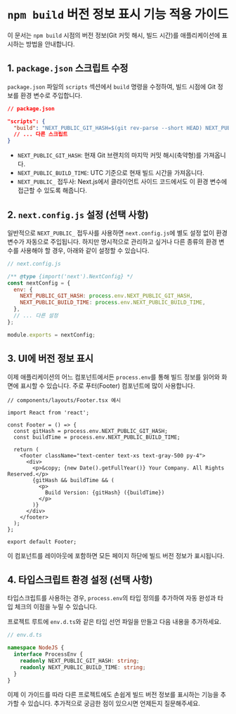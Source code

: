 # `npm build` 버전 정보 표시 기능 적용 가이드

이 문서는 `npm build` 시점의 버전 정보(Git 커밋 해시, 빌드 시간)를 애플리케이션에 표시하는 방법을 안내합니다.

## 1. `package.json` 스크립트 수정

`package.json` 파일의 `scripts` 섹션에서 `build` 명령을 수정하여, 빌드 시점에 Git 정보를 환경 변수로 주입합니다.

```json
// package.json

"scripts": {
  "build": "NEXT_PUBLIC_GIT_HASH=$(git rev-parse --short HEAD) NEXT_PUBLIC_BUILD_TIME=$(date -u +'%Y-%m-%dT%H:%M:%SZ') next build",
  // ... 다른 스크립트
}
```

- `NEXT_PUBLIC_GIT_HASH`: 현재 Git 브랜치의 마지막 커밋 해시(축약형)를 가져옵니다.
- `NEXT_PUBLIC_BUILD_TIME`: UTC 기준으로 현재 빌드 시간을 가져옵니다.
- `NEXT_PUBLIC_` 접두사: Next.js에서 클라이언트 사이드 코드에서도 이 환경 변수에 접근할 수 있도록 해줍니다.

## 2. `next.config.js` 설정 (선택 사항)

일반적으로 `NEXT_PUBLIC_` 접두사를 사용하면 `next.config.js`에 별도 설정 없이 환경 변수가 자동으로 주입됩니다. 하지만 명시적으로 관리하고 싶거나 다른 종류의 환경 변수를 사용해야 할 경우, 아래와 같이 설정할 수 있습니다.

```javascript
// next.config.js

/** @type {import('next').NextConfig} */
const nextConfig = {
  env: {
    NEXT_PUBLIC_GIT_HASH: process.env.NEXT_PUBLIC_GIT_HASH,
    NEXT_PUBLIC_BUILD_TIME: process.env.NEXT_PUBLIC_BUILD_TIME,
  },
  // ... 다른 설정
};

module.exports = nextConfig;
```

## 3. UI에 버전 정보 표시

이제 애플리케이션의 어느 컴포넌트에서든 `process.env`를 통해 빌드 정보를 읽어와 화면에 표시할 수 있습니다. 주로 푸터(Footer) 컴포넌트에 많이 사용합니다.

```tsx
// components/layouts/Footer.tsx 예시

import React from 'react';

const Footer = () => {
  const gitHash = process.env.NEXT_PUBLIC_GIT_HASH;
  const buildTime = process.env.NEXT_PUBLIC_BUILD_TIME;

  return (
    <footer className="text-center text-xs text-gray-500 py-4">
      <div>
        <p>&copy; {new Date().getFullYear()} Your Company. All Rights Reserved.</p>
        {gitHash && buildTime && (
          <p>
            Build Version: {gitHash} ({buildTime})
          </p>
        )}
      </div>
    </footer>
  );
};

export default Footer;
```

이 컴포넌트를 레이아웃에 포함하면 모든 페이지 하단에 빌드 버전 정보가 표시됩니다.

## 4. 타입스크립트 환경 설정 (선택 사항)

타입스크립트를 사용하는 경우, `process.env`의 타입 정의를 추가하여 자동 완성과 타입 체크의 이점을 누릴 수 있습니다.

프로젝트 루트에 `env.d.ts`와 같은 타입 선언 파일을 만들고 다음 내용을 추가하세요.

```typescript
// env.d.ts

namespace NodeJS {
  interface ProcessEnv {
    readonly NEXT_PUBLIC_GIT_HASH: string;
    readonly NEXT_PUBLIC_BUILD_TIME: string;
  }
}
```

이제 이 가이드를 따라 다른 프로젝트에도 손쉽게 빌드 버전 정보를 표시하는 기능을 추가할 수 있습니다. 추가적으로 궁금한 점이 있으시면 언제든지 질문해주세요. 